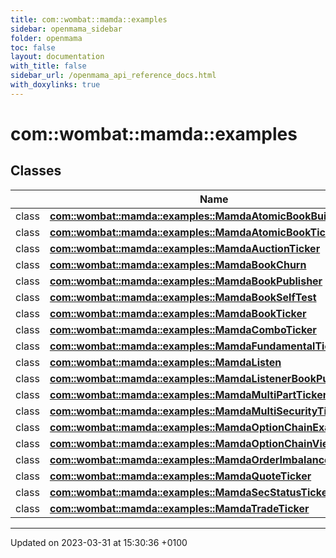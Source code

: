 ```yaml
---
title: com::wombat::mamda::examples
sidebar: openmama_sidebar
folder: openmama
toc: false
layout: documentation
with_title: false
sidebar_url: /openmama_api_reference_docs.html
with_doxylinks: true
---
```


# com::wombat::mamda::examples



## Classes

|                | Name           |
| -------------- | -------------- |
| class | **[com::wombat::mamda::examples::MamdaAtomicBookBuilder](classcom_1_1wombat_1_1mamda_1_1examples_1_1MamdaAtomicBookBuilder.html)**  |
| class | **[com::wombat::mamda::examples::MamdaAtomicBookTicker](classcom_1_1wombat_1_1mamda_1_1examples_1_1MamdaAtomicBookTicker.html)**  |
| class | **[com::wombat::mamda::examples::MamdaAuctionTicker](classcom_1_1wombat_1_1mamda_1_1examples_1_1MamdaAuctionTicker.html)**  |
| class | **[com::wombat::mamda::examples::MamdaBookChurn](classcom_1_1wombat_1_1mamda_1_1examples_1_1MamdaBookChurn.html)**  |
| class | **[com::wombat::mamda::examples::MamdaBookPublisher](classcom_1_1wombat_1_1mamda_1_1examples_1_1MamdaBookPublisher.html)**  |
| class | **[com::wombat::mamda::examples::MamdaBookSelfTest](classcom_1_1wombat_1_1mamda_1_1examples_1_1MamdaBookSelfTest.html)**  |
| class | **[com::wombat::mamda::examples::MamdaBookTicker](classcom_1_1wombat_1_1mamda_1_1examples_1_1MamdaBookTicker.html)**  |
| class | **[com::wombat::mamda::examples::MamdaComboTicker](classcom_1_1wombat_1_1mamda_1_1examples_1_1MamdaComboTicker.html)**  |
| class | **[com::wombat::mamda::examples::MamdaFundamentalTicker](classcom_1_1wombat_1_1mamda_1_1examples_1_1MamdaFundamentalTicker.html)**  |
| class | **[com::wombat::mamda::examples::MamdaListen](classcom_1_1wombat_1_1mamda_1_1examples_1_1MamdaListen.html)**  |
| class | **[com::wombat::mamda::examples::MamdaListenerBookPublisher](classcom_1_1wombat_1_1mamda_1_1examples_1_1MamdaListenerBookPublisher.html)**  |
| class | **[com::wombat::mamda::examples::MamdaMultiPartTicker](classcom_1_1wombat_1_1mamda_1_1examples_1_1MamdaMultiPartTicker.html)**  |
| class | **[com::wombat::mamda::examples::MamdaMultiSecurityTicker](classcom_1_1wombat_1_1mamda_1_1examples_1_1MamdaMultiSecurityTicker.html)**  |
| class | **[com::wombat::mamda::examples::MamdaOptionChainExample](classcom_1_1wombat_1_1mamda_1_1examples_1_1MamdaOptionChainExample.html)**  |
| class | **[com::wombat::mamda::examples::MamdaOptionChainViewExample](classcom_1_1wombat_1_1mamda_1_1examples_1_1MamdaOptionChainViewExample.html)**  |
| class | **[com::wombat::mamda::examples::MamdaOrderImbalanceTicker](classcom_1_1wombat_1_1mamda_1_1examples_1_1MamdaOrderImbalanceTicker.html)**  |
| class | **[com::wombat::mamda::examples::MamdaQuoteTicker](classcom_1_1wombat_1_1mamda_1_1examples_1_1MamdaQuoteTicker.html)**  |
| class | **[com::wombat::mamda::examples::MamdaSecStatusTicker](classcom_1_1wombat_1_1mamda_1_1examples_1_1MamdaSecStatusTicker.html)**  |
| class | **[com::wombat::mamda::examples::MamdaTradeTicker](classcom_1_1wombat_1_1mamda_1_1examples_1_1MamdaTradeTicker.html)**  |






-------------------------------

Updated on 2023-03-31 at 15:30:36 +0100